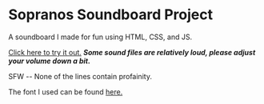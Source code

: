 # Sopranos Soundboard Project

A soundboard I made for fun using HTML, CSS, and JS.

<a href="https://kylejvh.github.io/sopranos-project/" target="_blank">Click here to try it out.</a> ***Some sound files are relatively loud, please adjust your volume down a bit.***

SFW -- None of the lines contain profainity.





The font I used can be found <a href="https://www.dafont.com/sopranos.font" target="_blank">here.</a>
